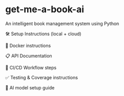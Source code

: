 # get-me-a-book-ai
An intelligent book management system using Python

🛠 Setup Instructions (local + cloud)

🐳 Docker instructions

📋 API Documentation

🔁 CI/CD Workflow steps

✅ Testing & Coverage instructions

🧪 AI model setup guide
